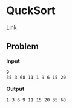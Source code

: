 # QuckSort <!-- omit in toc -->

[Link](https://viblo.asia/p/tim-hieu-thuat-toan-chia-de-tri-va-cac-vi-du-ap-dung-3Q75wkP95Wb)

## Problem


**Input**  


```
9
35 3 68 11 1 9 6 15 20 
```

**Output**  


```
1 3 6 9 11 15 20 35 68
```

